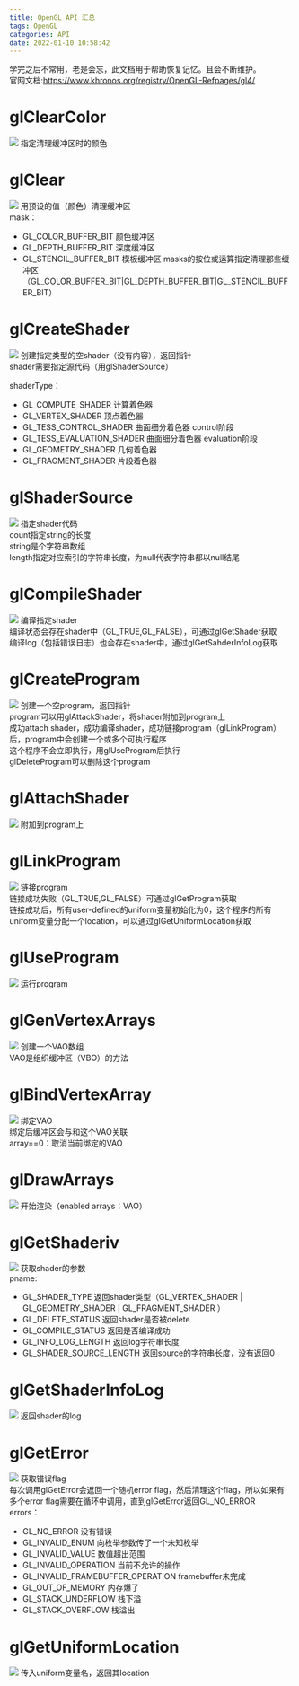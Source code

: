 ```yaml
---
title: OpenGL API 汇总
tags: OpenGL
categories: API
date: 2022-01-10 10:58:42
---
```

学完之后不常用，老是会忘，此文档用于帮助恢复记忆。且会不断维护。  
官网文档:<https://www.khronos.org/registry/OpenGL-Refpages/gl4/>

# glClearColor 
![](https://pic.imgdb.cn/item/61dbcf872ab3f51d918cf948.png)
指定清理缓冲区时的颜色

# glClear
![](https://pic.imgdb.cn/item/61dbd02b2ab3f51d918d7f4d.png)
用预设的值（颜色）清理缓冲区  
mask：
* GL_COLOR_BUFFER_BIT 颜色缓冲区
* GL_DEPTH_BUFFER_BIT 深度缓冲区
* GL_STENCIL_BUFFER_BIT 模板缓冲区
masks的按位或运算指定清理那些缓冲区（GL_COLOR_BUFFER_BIT|GL_DEPTH_BUFFER_BIT|GL_STENCIL_BUFFER_BIT）

# glCreateShader
![](https://pic.imgdb.cn/item/61dbd2c22ab3f51d918fba41.png)
创建指定类型的空shader（没有内容），返回指针  
shader需要指定源代码（用glShaderSource）  

shaderType：
* GL_COMPUTE_SHADER 计算着色器
* GL_VERTEX_SHADER 顶点着色器
* GL_TESS_CONTROL_SHADER 曲面细分着色器 control阶段
* GL_TESS_EVALUATION_SHADER 曲面细分着色器 evaluation阶段
* GL_GEOMETRY_SHADER 几何着色器
* GL_FRAGMENT_SHADER 片段着色器

# glShaderSource
![](https://pic.imgdb.cn/item/61dbd5772ab3f51d9191c76a.png)
指定shader代码  
count指定string的长度  
string是个字符串数组  
length指定对应索引的字符串长度，为null代表字符串都以null结尾

# glCompileShader
![](https://pic.imgdb.cn/item/61dbdd1a2ab3f51d9197d5ce.png)
编译指定shader  
编译状态会存在shader中（GL_TRUE,GL_FALSE），可通过glGetShader获取  
编译log（包括错误日志）也会存在shader中，通过glGetSahderInfoLog获取  

# glCreateProgram
![](https://pic.imgdb.cn/item/61dbdd412ab3f51d9197faa1.png)
创建一个空program，返回指针  
program可以用glAttackShader，将shader附加到program上  
成功attach shader，成功编译shader，成功链接program（glLinkProgram）后，program中会创建一个或多个可执行程序  
这个程序不会立即执行，用glUseProgram后执行  
glDeleteProgram可以删除这个program  

# glAttachShader
![](https://pic.imgdb.cn/item/61dbdd5d2ab3f51d91980ffc.png)
附加到program上

# glLinkProgram
![](https://pic.imgdb.cn/item/61dbe11f2ab3f51d919bb61f.png)
链接program  
链接成功失败（GL_TRUE,GL_FALSE）可通过glGetProgram获取  
链接成功后，所有user-defined的uniform变量初始化为0，这个程序的所有uniform变量分配一个location，可以通过glGetUniformLocation获取  

# glUseProgram
![](https://pic.imgdb.cn/item/61dbe1562ab3f51d919be72e.png)
运行program

# glGenVertexArrays
![](https://pic.imgdb.cn/item/61dbe1c32ab3f51d919c4df4.png)
创建一个VAO数组  
VAO是组织缓冲区（VBO）的方法

# glBindVertexArray
![](https://pic.imgdb.cn/item/61dbf5db2ab3f51d91afafcb.png)
绑定VAO  
绑定后缓冲区会与和这个VAO关联  
array==0：取消当前绑定的VAO

# glDrawArrays
![](https://pic.imgdb.cn/item/61dbf2672ab3f51d91abcdce.png)
开始渲染（enabled arrays：VAO）  

# glGetShaderiv
![](https://pic.imgdb.cn/item/61e0efaa2ab3f51d91097c4c.png)
获取shader的参数  
pname:
* GL_SHADER_TYPE 返回shader类型（GL_VERTEX_SHADER | GL_GEOMETRY_SHADER | GL_FRAGMENT_SHADER ）
* GL_DELETE_STATUS 返回shader是否被delete
* GL_COMPILE_STATUS 返回是否编译成功
* GL_INFO_LOG_LENGTH 返回log字符串长度
* GL_SHADER_SOURCE_LENGTH 返回source的字符串长度，没有返回0

# glGetShaderInfoLog
![](https://pic.imgdb.cn/item/61e0f0f22ab3f51d910a7b3b.png)
返回shader的log

# glGetError
![](https://pic.imgdb.cn/item/61e0f2a32ab3f51d910bc09e.png)
获取错误flag  
每次调用glGetError会返回一个随机error flag，然后清理这个flag，所以如果有多个error flag需要在循环中调用，直到glGetError返回GL_NO_ERROR  
errors：
* GL_NO_ERROR 没有错误
* GL_INVALID_ENUM 向枚举参数传了一个未知枚举
* GL_INVALID_VALUE 数值超出范围
* GL_INVALID_OPERATION 当前不允许的操作
* GL_INVALID_FRAMEBUFFER_OPERATION framebuffer未完成
* GL_OUT_OF_MEMORY 内存爆了
* GL_STACK_UNDERFLOW 栈下溢
* GL_STACK_OVERFLOW 栈溢出

# glGetUniformLocation 
![](https://pic.imgdb.cn/item/61e1263a2ab3f51d91367378.png)
传入uniform变量名，返回其location

# 